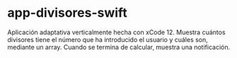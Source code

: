 # app-divisores-swift
Aplicación adaptativa verticalmente hecha con xCode 12. Muestra cuántos divisores tiene el número que ha introducido el usuario y cuáles son, mediante un array. Cuando se termina de calcular, muestra una notificación.
